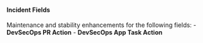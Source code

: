 
#### Incident Fields
Maintenance and stability enhancements for the following fields:
    - **DevSecOps PR Action**
    - **DevSecOps App Task Action**

